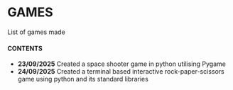# GAMES
List of games made
#### CONTENTS
- **23/09/2025** Created a space shooter game in python utilising Pygame<br>
- **24/09/2025** Created a terminal based interactive rock-paper-scissors game using python and its standard libraries<br>
